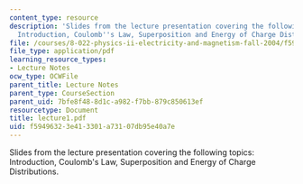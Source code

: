 ```yaml
---
content_type: resource
description: 'Slides from the lecture presentation covering the following topics:
  Introduction, Coulomb''s Law, Superposition and Energy of Charge Distributions.'
file: /courses/8-022-physics-ii-electricity-and-magnetism-fall-2004/f59496323e413301a73107db95e40a7e_lecture1.pdf
file_type: application/pdf
learning_resource_types:
- Lecture Notes
ocw_type: OCWFile
parent_title: Lecture Notes
parent_type: CourseSection
parent_uid: 7bfe8f48-8d1c-a982-f7bb-879c850613ef
resourcetype: Document
title: lecture1.pdf
uid: f5949632-3e41-3301-a731-07db95e40a7e
---
```

Slides from the lecture presentation covering the following topics: Introduction, Coulomb's Law, Superposition and Energy of Charge Distributions.


